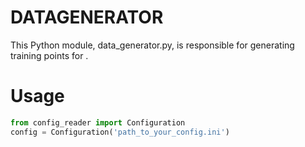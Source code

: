 <!-- README FILE ACCORDING TO THE data_generator.py -->
# DATAGENERATOR
This Python module, data_generator.py, is responsible for generating training points for .

# Usage
```python 
from config_reader import Configuration 
config = Configuration('path_to_your_config.ini')
```
